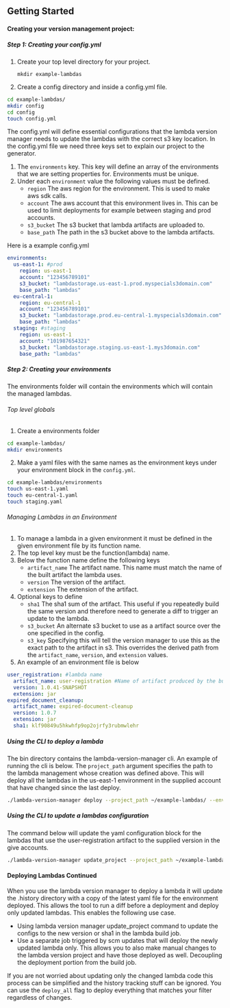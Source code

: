 ## **Getting Started**

#### Creating your version management project:
##### Step 1: Creating your config.yml
1. Create your top level directory for your project.

    `mkdir example-lambdas`

2. Create a config directory and inside a config.yml file.

```sh
cd example-lambdas/
mkdir config
cd config
touch config.yml
```

The config.yml will define essential configurations that the lambda version manager needs to update the lambdas with the correct s3 key location.
In the config.yml file we need three keys set to explain our project to the generator.

1. The `environments` key. This key will define an array of the environments that we are setting properties for. Environments must be unique.
2. Under each `environment` value the following values must be defined. 
    * `region` The aws region for the environment. This is used to make aws sdk calls. 
    * `account` The aws account that this environment lives in. This can be used to limit deployments for example between staging and prod accounts.
    * `s3_bucket` The s3 bucket that lambda artifacts are uploaded to.
    * `base_path` The path in the s3 bucket above to the lambda artifacts. 
    
Here is a example config.yml
```yaml
environments:
  us-east-1: #prod
    region: us-east-1
    account: "123456789101"
    s3_bucket: "lambdastorage.us-east-1.prod.myspecials3domain.com"
    base_path: "lambdas"
  eu-central-1:
    region: eu-central-1
    account: "123456789101"
    s3_bucket: "lambdastorage.prod.eu-central-1.myspecials3domain.com"
    base_path: "lambdas"   
  staging: #staging
    region: us-east-1
    account: "101987654321"
    s3_bucket: "lambdastorage.staging.us-east-1.mys3domain.com"
    base_path: "lambdas"
```
    
##### Step 2: Creating your environments
The environments folder will contain the environments which will contain the managed lambdas.

###### Top level globals
1. Create a environments folder
```sh
cd example-lambdas/
mkdir environments
```
2. Make a yaml files with the same names as the environment keys under your environment block in the `config.yml`.
```sh
cd example-lambdas/environments
touch us-east-1.yaml
touch eu-central-1.yaml
touch staging.yaml
```

###### Managing Lambdas in an Environment
1. To manage a lambda in a given environment it must be defined in the given environment file by its function name. 
2. The top level key must be the function(lambda) name.
3. Below the function name define the following keys
    * `artifact_name` The artifact name. This name must match the name of the built artifact the lambda uses.
    * `version` The version of the artifact. 
    * `extension` The extension of the artifact.
4. Optional keys to define
    * `sha1` The sha1 sum of the artifact. This useful if you repeatedly build the same version and therefore need to generate a diff to trigger an update to the lambda.
    * `s3_bucket` An alternate s3 bucket to use as a artifact source over the one specified in the config. 
    * `s3_key` Specifying this will tell the version manager to use this as the exact path to the artifact in s3. This overrides the derived path from the `artifact_name`, `version`, and `extension` values.
5. An example of an environment file is below
```yaml
user_registration: #lambda name
  artifact_name: user-registration #Name of artifact produced by the build and uploaded to s3
  version: 1.0.41-SNAPSHOT
  extension: jar
expired_document_cleanup:
  artifact_name: expired-document-cleanup
  version: 1.0.7
  extension: jar
  sha1: klf90849u5hkwhfp9op2ojrfy3rubmwlehr
```
##### Using the CLI to deploy a lambda
The bin directory contains the lambda-version-manager cli. An example of running the cli is below. The `project_path` argument specifies the path to the lambda management whose creation was defined above. This will deploy all the lambdas in the us-east-1 environment in the supplied account that have changed since the last deploy. 
```sh
./lambda-version-manager deploy --project_path ~/example-lambdas/ --environments us-east-1 --account 123456789101```
```
##### Using the CLI to update a lambdas configuration
The command below will update the yaml configuration block for the lambdas that use the user-registration artifact to the supplied version in the give accounts.
```sh
./lambda-version-manager update_project --project_path ~/example-lambdas/ --artifact user-registration --version 1.0.42-SNAPSHOT --accounts 123456789101
```

#### Deploying Lambdas Continued
When you use the lambda version manager to deploy a lambda it will update the .history directory with a copy of the latest yaml file for the environment deployed. This allows the tool to run a diff before a deployment and deploy only updated lambdas. This enables the following use case.
 * Using lambda version manager update_project command to update the configs to the new version or sha1 in the lambda build job.
 * Use a separate job triggered by scm updates that will deploy the newly updated lambda only. This allows you to also make manual changes to the lambda version project and have those deployed as well. Decoupling the deployment portion from the build job.

If you are not worried about updating only the changed lambda code this process can be simplified and the history tracking stuff can be ignored. You can use the `deploy_all` flag to deploy everything that matches your filter regardless of changes. 

